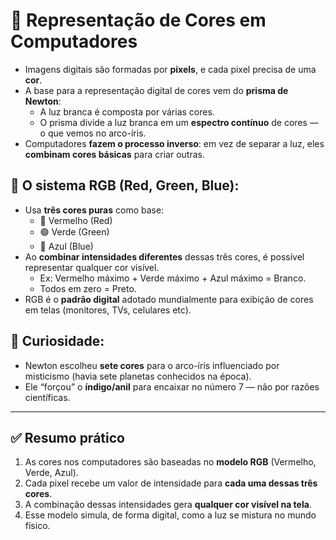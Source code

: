 # 🌈 Representação de Cores em Computadores

- Imagens digitais são formadas por **pixels**, e cada pixel precisa de uma **cor**.
- A base para a representação digital de cores vem do **prisma de Newton**:
  - A luz branca é composta por várias cores.
  - O prisma divide a luz branca em um **espectro contínuo** de cores — o que vemos no arco-íris.
- Computadores **fazem o processo inverso**: em vez de separar a luz, eles **combinam cores básicas** para criar outras.

## 🎨 O sistema RGB (Red, Green, Blue):
- Usa **três cores puras** como base:
  - 🔴 Vermelho (Red)
  - 🟢 Verde (Green)
  - 🔵 Azul (Blue)
- Ao **combinar intensidades diferentes** dessas três cores, é possível representar qualquer cor visível.
  - Ex: Vermelho máximo + Verde máximo + Azul máximo = Branco.
  - Todos em zero = Preto.
- RGB é o **padrão digital** adotado mundialmente para exibição de cores em telas (monitores, TVs, celulares etc).

## 🧠 Curiosidade:
- Newton escolheu **sete cores** para o arco-íris influenciado por misticismo (havia sete planetas conhecidos na época).
- Ele “forçou” o **índigo/anil** para encaixar no número 7 — não por razões científicas.

---

## ✅ Resumo prático

1. As cores nos computadores são baseadas no **modelo RGB** (Vermelho, Verde, Azul).
2. Cada pixel recebe um valor de intensidade para **cada uma dessas três cores**.
3. A combinação dessas intensidades gera **qualquer cor visível na tela**.
4. Esse modelo simula, de forma digital, como a luz se mistura no mundo físico.
